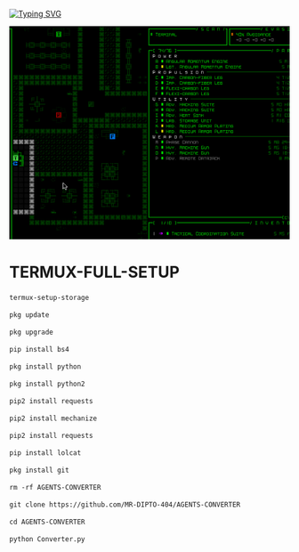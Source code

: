 [![Typing SVG](https://readme-typing-svg.herokuapp.com?font=Neuton&size=25&color=30FF40&background=000000&center=true&vCenter=true&width=360&height=60&lines=Hello+World%2C+I'm+MR.DIPTO+Here;Today+I+will+tell+you;Please+Follow+My+GitHub+;TERMUX-FULL-SETUP+🐉;So+Let's+Enjoy+Everybody+🔥+🐉+)](https://git.io/typing-svg)


![Alt text](https://github.com/MRVIVEK-CODER/MRVIVEK-CODER/raw/main/md7Oqrf.gif)


# TERMUX-FULL-SETUP
`termux-setup-storage`

`pkg update`

`pkg upgrade`

`pip install bs4`

`pkg install python`

`pkg install python2`

`pip2 install requests`

`pip2 install mechanize`

`pip2 install requests`

`pip install lolcat`

`pkg install git`

`rm -rf AGENTS-CONVERTER`

`git clone https://github.com/MR-DIPTO-404/AGENTS-CONVERTER`

`cd AGENTS-CONVERTER`

`python Converter.py`
